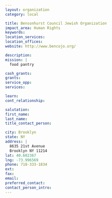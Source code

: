 ```yaml
---
layout: organization
category: local

title: Bensonhurst Council Jewish Organization
impact_area: Human Rights
keywords: 
location_services: 
location_offices: 
website: http://www.bencojo.org/

description: 
mission: |
  food pantry

cash_grants: 
grants: 
service_opp: 
services: 

learn: 
cont_relationship: 

salutation: 
first_name: 
last_name: 
title_contact_person: 

city: Brooklyn
state: NY
address: |
  8635 21st Avenue    
  Brooklyn NY 11214
lat: 40.602367
lng: -73.996569
phone: 718-333-1834
ext: 
fax: 
email: 
preferred_contact: 
contact_person_intro: 
---
```

